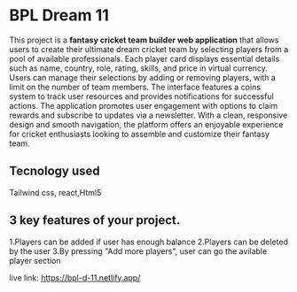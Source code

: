# BPL Dream 11

This project is a **fantasy cricket team builder web application** that allows users to create their ultimate dream cricket team by selecting players from a pool of available professionals. Each player card displays essential details such as name, country, role, rating, skills, and price in virtual currency. Users can manage their selections by adding or removing players, with a limit on the number of team members. The interface features a coins system to track user resources and provides notifications for successful actions. The application promotes user engagement with options to claim rewards and subscribe to updates via a newsletter. With a clean, responsive design and smooth navigation, the platform offers an enjoyable experience for cricket enthusiasts looking to assemble and customize their fantasy team.

## Tecnology used
Tailwind css, react,Html5

## 3 key features of your project.
1.Players can be added if user has enough balance
2.Players can be deleted by the user
3.By pressing "Add more players", user can go the avilable player section

live link: https://bpl-d-11.netlify.app/